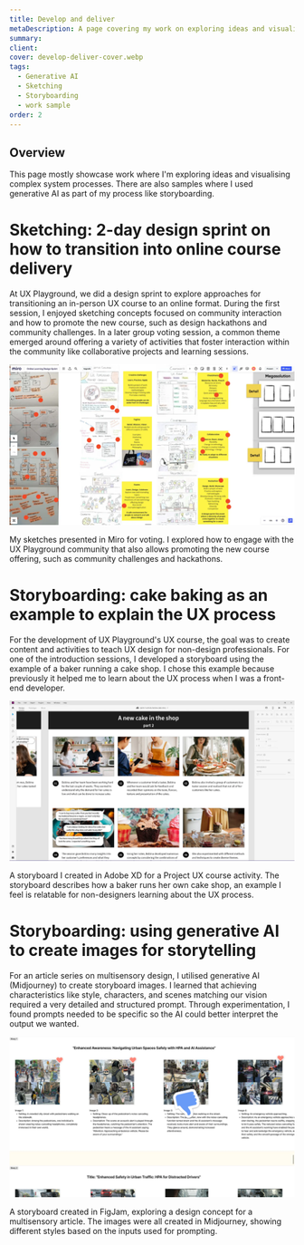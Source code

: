 ```yaml
---
title: Develop and deliver
metaDescription: A page covering my work on exploring ideas and visualising complex system processes.
summary: 
client: 
cover: develop-deliver-cover.webp
tags:
  - Generative AI
  - Sketching
  - Storyboarding
  - work sample
order: 2
---
```


## Overview

This page mostly showcase work where I'm exploring ideas and visualising complex system processes. There are also samples where I used generative AI as part of my process like storyboarding.

# Sketching: 2-day design sprint on how to transition into online course delivery

At UX Playground, we did a design sprint to explore approaches for transitioning an in-person UX course to an online format. During the first session, I enjoyed sketching concepts focused on community interaction and how to promote the new course, such as design hackathons and community challenges. In a later group voting session, a common theme emerged around offering a variety of activities that foster interaction within the community like collaborative projects and learning sessions.

![Sketches on how to grow and engage the UX Playground community](/static/img/work-samples/ideation-sketches-design-sprint.webp) <figcaption>My sketches presented in Miro for voting. I explored how to engage with the UX Playground community that also allows promoting the new course offering, such as community challenges and hackathons.</figcaption>

# Storyboarding: cake baking as an example to explain the UX process

For the development of UX Playground's UX course, the goal was to create content and activities to teach UX design for non-design professionals. For one of the introduction sessions, I developed a storyboard using the example of a baker running a cake shop. I chose this example because previously it helped me to learn about the UX process when I was a front-end developer.

![Storyboard for a course activity](/static/img/work-samples/storyboard-course-activity.webp) <figcaption>A storyboard I created in Adobe XD for a Project UX course activity. The storyboard describes how a baker runs her own cake shop, an example I feel is relatable for non-designers learning about the UX process.</figcaption>

# Storyboarding: using generative AI to create images for storytelling

For an article series on multisensory design, I utilised generative AI (Midjourney) to create storyboard images. I learned that achieving characteristics like style, characters, and scenes matching our vision required a very detailed and structured prompt. Through experimentation, I found prompts needed to be specific so the AI could better interpret the output we wanted.

![Using generative AI to create images for storyboarding](/static/img/work-samples/ai-storyboard-multisensory-article.webp) <figcaption>A storyboard created in FigJam, exploring a design concept for a multisensory article. The images were all created in Midjourney, showing different styles based on the inputs used for prompting.</figcaption>




